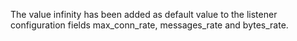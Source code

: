 The value infinity has been added as default value to the listener configuration fields max_conn_rate, messages_rate and bytes_rate.

